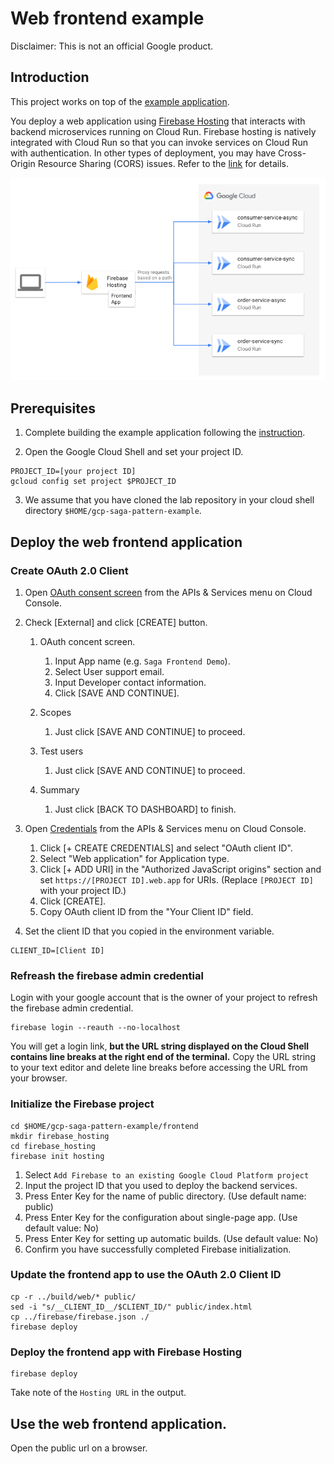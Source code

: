 # Web frontend example

Disclaimer: This is not an official Google product.

## Introduction

This project works on top of the [example application](https://github.com/enakai00/gcp-saga-pattern-example).

You deploy a web application using [Firebase Hosting](https://firebase.google.com/docs/hosting)
that interacts with backend microservices running on Cloud Run. Firebase hosting is natively
integrated with Cloud Run so that you can invoke services on Cloud Run with authentication.
In other types of deployment, you may have Cross-Origin Resource Sharing (CORS) issues. Refer
to the [link](https://cloud.google.com/run/docs/authenticating/end-users#web_apps_authentication_and_cors)
for details.

![Frontend architecture with Firebase Hosting](./firebase/frontend_on_firebase_hosting_architecture.png)

## Prerequisites

1. Complete building the example application following the
[instruction](https://github.com/enakai00/gcp-saga-pattern-example/blob/main/README.md).

2. Open the Google Cloud Shell and set your project ID.

```shell
PROJECT_ID=[your project ID]
gcloud config set project $PROJECT_ID
```

3. We assume that you have cloned the lab repository in your cloud shell
directory `$HOME/gcp-saga-pattern-example`.

## Deploy the web frontend application

### Create OAuth 2.0 Client

1. Open [OAuth consent screen](https://console.developers.google.com/apis/apis/credentials/consent)
from the APIs & Services menu on Cloud Console.

1. Check [External] and click [CREATE] button.

   1. OAuth concent screen.

      1. Input App name (e.g. `Saga Frontend Demo`).
      1. Select User support email.
      1. Input Developer contact information.
      1. Click [SAVE AND CONTINUE].

   1. Scopes

      1. Just click [SAVE AND CONTINUE] to proceed.

   1. Test users

      1. Just click [SAVE AND CONTINUE] to proceed.

   1. Summary

      1. Just click [BACK TO DASHBOARD] to finish.

1. Open [Credentials](https://console.developers.google.com/apis/credentials)
from the APIs & Services menu on Cloud Console.

   1. Click [+ CREATE CREDENTIALS] and select "OAuth client ID".
   1. Select "Web application" for Application type.
   1. Click [+ ADD URI] in the "Authorized JavaScript origins" section and
   set `https://[PROJECT ID].web.app` for URIs. (Replace `[PROJECT ID]` with your project ID.)
   1. Click [CREATE].
   1. Copy OAuth client ID from the "Your Client ID" field.

1. Set the client ID that you copied in the environment variable.

```shell
CLIENT_ID=[Client ID]
```

### Refreash the firebase admin credential

Login with your google account that is the owner of your project to refresh the firebase admin credential.

```shell
firebase login --reauth --no-localhost
```

You will get a login link, **but the URL string displayed on the Cloud Shell contains line breaks
at the right end of the terminal.** Copy the URL string to your text editor and delete line breaks
before accessing the URL from your browser.

### Initialize the Firebase project

```shell
cd $HOME/gcp-saga-pattern-example/frontend
mkdir firebase_hosting
cd firebase_hosting
firebase init hosting
```

1. Select `Add Firebase to an existing Google Cloud Platform project`
1. Input the project ID that you used to deploy the backend services.
1. Press Enter Key for the name of public directory. (Use default name: public)
1. Press Enter Key for the configuration about single-page app. (Use default value: No)
1. Press Enter Key for setting up automatic builds. (Use default value: No)
1. Confirm you have successfully completed Firebase initialization.

### Update the frontend app to use the OAuth 2.0 Client ID

```shell
cp -r ../build/web/* public/
sed -i "s/__CLIENT_ID__/$CLIENT_ID/" public/index.html
cp ../firebase/firebase.json ./
firebase deploy
```

### Deploy the frontend app with Firebase Hosting

```shell
firebase deploy
```

Take note of the `Hosting URL` in the output.

## Use the web frontend application.

Open the public url on a browser.
